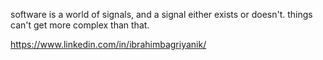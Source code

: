 software is a world of signals, and a signal either exists or doesn't. things can't get more complex than that.

https://www.linkedin.com/in/ibrahimbagriyanik/
